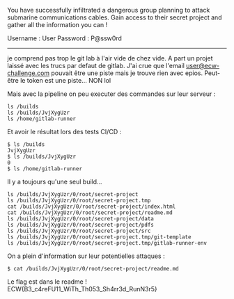 You have successfully infiltrated a dangerous group planning to attack submarine communications cables. Gain access to their secret project and gather all the information you can !

Username : User
Password : P@ssw0rd

---


je comprend pas trop le git lab à l'air vide de chez vide. A part un projet laissé avec les trucs par defaut de gitlab. J'ai crue que l'email user@ecw-challenge.com pouvait être une piste mais je trouve rien avec epios. Peut-être le token est une piste... NON lol


Mais avec la pipeline on peu executer des commandes sur leur serveur :
```
ls /builds
ls /builds/JvjXygUzr
ls /home/gitlab-runner
```

Et avoir le résultat lors des tests CI/CD :
```
$ ls /builds
JvjXygUzr
$ ls /builds/JvjXygUzr
0
$ ls /home/gitlab-runner
```

Il y a toujours qu'une seul build...
```
ls /builds/JvjXygUzr/0/root/secret-project
ls /builds/JvjXygUzr/0/root/secret-project.tmp
cat /builds/JvjXygUzr/0/root/secret-project/index.html
cat /builds/JvjXygUzr/0/root/secret-project/readme.md
ls /builds/JvjXygUzr/0/root/secret-project/data
ls /builds/JvjXygUzr/0/root/secret-project/pdfs
ls /builds/JvjXygUzr/0/root/secret-project/src
ls /builds/JvjXygUzr/0/root/secret-project.tmp/git-template
ls /builds/JvjXygUzr/0/root/secret-project.tmp/gitlab-runner-env
```

On a plein d'information sur leur potentielles attaques :
```
$ cat /builds/JvjXygUzr/0/root/secret-project/readme.md
```

Le flag est dans le readme ! ECW{B3_c4reFU11_WiTh_Th053_Sh4rr3d_RunN3r5}
